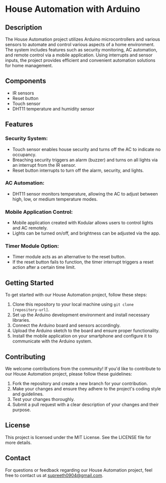 # House Automation with Arduino

## Description
The House Automation project utilizes Arduino microcontrollers and various sensors to automate and control various aspects of a home environment. The system includes features such as security monitoring, AC automation, and remote control via a mobile application. Using interrupts and sensor inputs, the project provides efficient and convenient automation solutions for home management.

## Components
- IR sensors
- Reset button
- Touch sensor
- DHT11 temperature and humidity sensor

## Features
### Security System:
- Touch sensor enables house security and turns off the AC to indicate no occupancy.
- Breaching security triggers an alarm (buzzer) and turns on all lights via an interrupt from the IR sensor.
- Reset button interrupts to turn off the alarm, security, and lights.
### AC Automation:
- DHT11 sensor monitors temperature, allowing the AC to adjust between high, low, or medium temperature modes.
### Mobile Application Control:
- Mobile application created with Kodular allows users to control lights and AC remotely.
- Lights can be turned on/off, and brightness can be adjusted via the app.
### Timer Module Option:
- Timer module acts as an alternative to the reset button.
- If the reset button fails to function, the timer interrupt triggers a reset action after a certain time limit.

## Getting Started
To get started with our House Automation project, follow these steps:
1. Clone this repository to your local machine using `git clone [repository-url]`.
2. Set up the Arduino development environment and install necessary libraries.
3. Connect the Arduino board and sensors accordingly.
4. Upload the Arduino sketch to the board and ensure proper functionality.
5. Install the mobile application on your smartphone and configure it to communicate with the Arduino system.

## Contributing
We welcome contributions from the community! If you'd like to contribute to our House Automation project, please follow these guidelines:
1. Fork the repository and create a new branch for your contribution.
2. Make your changes and ensure they adhere to the project's coding style and guidelines.
3. Test your changes thoroughly.
4. Submit a pull request with a clear description of your changes and their purpose.

## License
This project is licensed under the MIT License. See the LICENSE file for more details.

## Contact
For questions or feedback regarding our House Automation project, feel free to contact us at supreeth0904@gmail.com.

